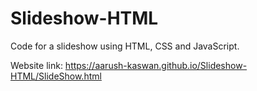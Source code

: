 # Slideshow-HTML
Code for a slideshow using HTML, CSS and JavaScript.

Website link:
https://aarush-kaswan.github.io/Slideshow-HTML/SlideShow.html
